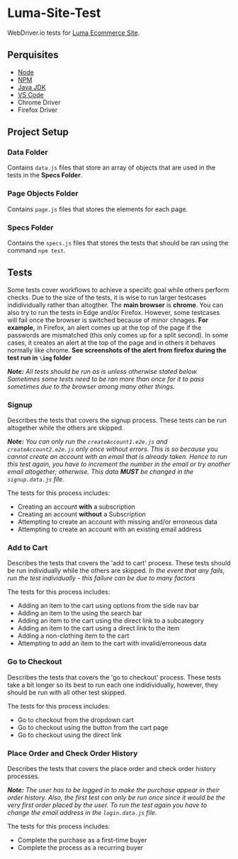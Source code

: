 # Luma-Site-Test
WebDriver.io tests for [Luma Ecommerce Site](https://magento.softwaretestingboard.com/).

## Perquisites
- [Node](https://nodejs.org/en/download/)
- [NPM](https://www.npmjs.com/)
- [Java JDK](https://www.oracle.com/java/technologies/downloads/)
- [VS Code](https://code.visualstudio.com/download)
- Chrome Driver
- Firefox Driver

## Project Setup
### Data Folder
Contains `data.js` files that store an array of objects that are used in the tests in the **Specs Folder**. 

### Page Objects Folder
Contains `page.js` files that stores the elements for each page.

### Specs Folder
Contains the `specs.js` files that stores the tests that should be ran using the command `npm test`.

## Tests
Some tests cover workflows to achieve a speciifc goal while others perform checks. Due to the size of the tests, it is wise to run larger testcases indidividually rather than altogther. The **main browser** is **chrome**. You can also try to run the tests in Edge and/or Firefox. However, some testcases will fail once the browser is switched because of minor chnages. **For example,** in Firefox, an alert comes up at the top of the page if the passwords are mismatched (this only comes up for a split second). In some cases, it creates an alert at the top of the page and in others it behaves normally like chrome. 
**See screenshots of the alert from firefox during the test run in `\img` folder**

***Note:*** *All tests should be run as is unless otherwise stated below. Sometimes some tests need to be ran more than once for it to pass sometimes due to the browser among many other things.*

### Signup
Describes the tests that covers the signup process. These tests can be run altogether while the others are skipped.

***Note:*** *You can only run the `createAccount1.e2e.js` and `createAccount2.e2e.js` only once without errors. This is so because you cannot create an account with an email that is already taken. Hence to run this test again, you have to increment the number in the email or try another email altogether; otherwise. This data **MUST** be changed in the `signup.data.js` file.*

The tests for this process includes:
- Creating an account **with** a subscription
- Creating an account **without** a Subscription
- Attempting to create an account with missing and/or erroneous data
- Attempting to create an account with an existing email address


### Add to Cart
Describes the tests that covers the 'add to cart' process. These tests should be run individually while the others are skipped. *In the event that any fails, run the test individually - this failure can be due to many factors*

The tests for this process includes:
- Adding an item to the cart using options from the side nav bar
- Adding an item to the using the search bar
- Adding an item to the cart using the direct link to a subcategory
- Adding an item to the cart using a direct link to the item
- Adding a non-clothing item to the cart
- Attempting to add an item to the cart with invalid/erroneous data

### Go to Checkout
Describes the tests that covers the 'go to checkout' process. These tests take a bit longer so its best to run each one indidividually, however, they should be run with all other test skipped.

The tests for this process includes:
- Go to checkout from the dropdown cart
- Go to checkout using the button from the cart page
- Go to checkout using the direct link 

### Place Order and Check Order History
Describes the tests that covers the place order and check order history processes.

***Note:*** *The user has to be logged in to make the purchase appear in their order history. Also, the first test can only be run once since it would be the very *first* order placed by the user. To run the test again you have to change the email address in the `login.data.js` file.*

The tests for this process includes:
- Complete the purchase as a first-time buyer
- Complete the process as a recurring buyer
